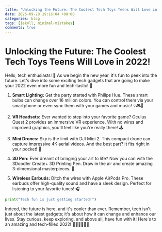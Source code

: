 ```yaml
---
title: "Unlocking the Future: The Coolest Tech Toys Teens Will Love in 2022!"
date: 2025-09-28 19:16:04 +08:00
categories: blog
tags: [jekyll, minimal-mistakes]
comments: true
---
```


# Unlocking the Future: The Coolest Tech Toys Teens Will Love in 2022!

Hello, tech enthusiasts! 🎉 As we begin the new year, it's fun to peek into the future. Let's dive into some exciting tech gadgets that are going to make your 2022 even more fun and tech-tastic! 🚀

1. **Smart Lighting:** Get the party started with Philips Hue. These smart bulbs can change over 16 million colors. You can control them via your smartphone or even sync them with your games and music! 💡🎮🎵
   
2. **VR Headsets:** Ever wanted to step into your favorite game? Oculus Quest 2 provides an immersive VR experience. With no wires and improved graphics, you'll feel like you're really there! 🕹️

3. **Mini Drones:** Sky is the limit with DJI Mini 2. This compact drone can capture impressive 4K aerial videos. And the best part? It fits right in your pocket! 🚁

4. **3D Pen:** Ever dreamt of bringing your art to life? Now you can with the 3Doodler Create+ 3D Printing Pen. Draw in the air and create amazing 3-dimensional masterpieces. 🎨

5. **Wireless Earbuds:** Ditch the wires with Apple AirPods Pro. These earbuds offer high-quality sound and have a sleek design. Perfect for listening to your favorite tunes! 🎧

```python
print("Tech fun is just getting started!")
```

Indeed, the future is here, and it's cooler than ever. Remember, tech isn't just about the latest gadgets; it's about how it can change and enhance our lives. Stay curious, keep exploring, and above all, have fun with it! Here's to an amazing and tech-filled 2022! 🌟🌐👩‍💻👨‍💻